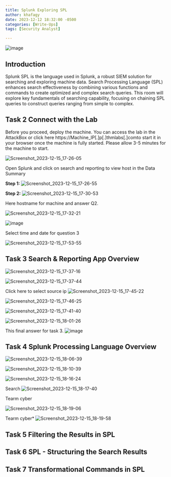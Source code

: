 ```yaml
---
title: Splunk Exploring SPL
author: khafagy
date: 2023-12-12 18:32:00 -0500
categories: [Write-Ups]
tags: [Security Analyst]

---
```


![image](https://github.com/5afagy/5afagy.github.io/assets/115117722/ceaaecec-43ea-4cbb-bdde-465c5ca55cda)

## Introduction
Splunk SPL is the language used in Splunk, a robust SIEM solution for searching and exploring machine data. Search Processing Language (SPL) enhances search effectiveness by combining various functions and commands to create optimized and complex search queries. This room will explore key fundamentals of searching capability, focusing on chaining SPL queries to construct queries ranging from simple to complex.
<br>

## Task 2 Connect with the Lab
Before you proceed, deploy the machine. You can access the lab in the AttackBox or click here  https://Machine_IP[.]p[.]thmlabs[.]comto start it in your browser once the machine is fully started.
Please allow 3-5 minutes for the machine to start. <br>

![Screenshot_2023-12-15_17-26-05](https://github.com/5afagy/5afagy.github.io/assets/115117722/8f70b5b4-34ac-43e9-a2a7-eba872aa5bad)

Open Splunk and click on search and reporting to view host in the Data Summary <br>

**Step 1:**
![Screenshot_2023-12-15_17-26-55](https://github.com/5afagy/5afagy.github.io/assets/115117722/4114e1b9-46e8-4759-b81c-1845b917c802)

**Step 2:**
![Screenshot_2023-12-15_17-30-53](https://github.com/5afagy/5afagy.github.io/assets/115117722/ad32178f-d481-45b0-8ad9-41d56eb8b274)

Here hostname for machine and answer Q2.

![Screenshot_2023-12-15_17-32-21](https://github.com/5afagy/5afagy.github.io/assets/115117722/b0a73355-9745-4128-86fc-25de7b0bf6ef)

![image](https://github.com/5afagy/5afagy.github.io/assets/115117722/80fa4ccc-b176-4b31-ad8b-e770440216a4)


Select time and date for question 3

![Screenshot_2023-12-15_17-53-55](https://github.com/5afagy/5afagy.github.io/assets/115117722/207b5a12-97fa-4592-a345-605317c5a703)


## Task 3 Search & Reporting App Overview

![Screenshot_2023-12-15_17-37-16](https://github.com/5afagy/5afagy.github.io/assets/115117722/9baeb4ff-6e24-4b00-9c5d-10e032503f41)

![Screenshot_2023-12-15_17-37-44](https://github.com/5afagy/5afagy.github.io/assets/115117722/cbc6feee-873f-4f68-bac4-c82c61863c86)

Click here to select source ip
![Screenshot_2023-12-15_17-45-22](https://github.com/5afagy/5afagy.github.io/assets/115117722/e5577157-38de-4b88-ad69-ff018b62f1f4)

![Screenshot_2023-12-15_17-46-25](https://github.com/5afagy/5afagy.github.io/assets/115117722/81c72880-dc71-4e6a-9fa5-27b2355ce60b)


![Screenshot_2023-12-15_17-41-40](https://github.com/5afagy/5afagy.github.io/assets/115117722/55656df3-ce55-4a62-94c2-679a303af7e7)

![Screenshot_2023-12-15_18-01-26](https://github.com/5afagy/5afagy.github.io/assets/115117722/5e31dfaa-0499-4dee-8456-1bff2915445c)

This final answer for task 3.
![image](https://github.com/5afagy/5afagy.github.io/assets/115117722/8baec8f6-4e50-4126-b0e6-3f321e62c0b3)


## Task 4 Splunk Processing Language Overview

![Screenshot_2023-12-15_18-06-39](https://github.com/5afagy/5afagy.github.io/assets/115117722/679acc68-bfaa-45f3-a2db-855d91552a13)

![Screenshot_2023-12-15_18-10-39](https://github.com/5afagy/5afagy.github.io/assets/115117722/ab4d658c-062b-4fc4-8dba-8d2de7253d5b)

![Screenshot_2023-12-15_18-16-24](https://github.com/5afagy/5afagy.github.io/assets/115117722/f084fe45-75be-4eed-9140-8306a6bc850c)

Search 
![Screenshot_2023-12-15_18-17-40](https://github.com/5afagy/5afagy.github.io/assets/115117722/16f444d7-3e8b-4986-a45f-52486d27a760)


Tearm cyber

![Screenshot_2023-12-15_18-19-06](https://github.com/5afagy/5afagy.github.io/assets/115117722/601d823f-2212-4510-9f4f-76f94d069fa2)

Tearm cyber*
![Screenshot_2023-12-15_18-19-58](https://github.com/5afagy/5afagy.github.io/assets/115117722/7f8741cc-361c-4f80-a0b4-9a36d403d244)


## Task 5 Filtering the Results in SPL

## Task 6 SPL - Structuring the Search Results

## Task 7 Transformational Commands in SPL 
